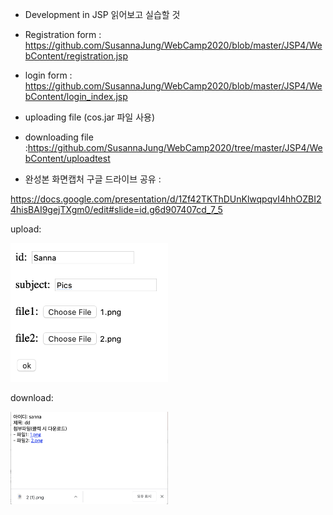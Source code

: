 - Development in JSP 읽어보고 실습할 것

- Registration form :
https://github.com/SusannaJung/WebCamp2020/blob/master/JSP4/WebContent/registration.jsp

- login form :
https://github.com/SusannaJung/WebCamp2020/blob/master/JSP4/WebContent/login_index.jsp

- uploading file (cos.jar 파일 사용)
- downloading file
:https://github.com/SusannaJung/WebCamp2020/tree/master/JSP4/WebContent/uploadtest


- 완성본 화면캡처 구글 드라이브 공유 : 

https://docs.google.com/presentation/d/1Zf42TKThDUnKlwqpqvI4hhOZBI24hisBAI9gejTXgm0/edit#slide=id.g6d907407cd_7_5

upload:

<img src="upload.png" width= "50%" >

download:


<img src="download.png" width= "50%" >
  


